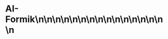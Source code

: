 # AI-Formik\n\n<!-- Updated: 2025-05-30 16:01:23 -->\n\n<!-- Updated: 2025-05-30 16:01:24 -->\n\n<!-- Updated: 2025-05-30 16:01:25 -->\n\n<!-- Updated: 2025-05-30 16:01:25 -->\n\n<!-- Updated: 2025-05-30 16:01:27 -->\n\n<!-- Updated: 2025-05-30 16:01:28 -->\n\n<!-- Updated: 2025-05-30 16:01:29 -->\n\n<!-- Updated: 2025-05-30 16:01:29 -->